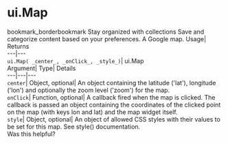  
#  ui.Map 
bookmark_borderbookmark Stay organized with collections  Save and categorize content based on your preferences.
A Google map. 
Usage| Returns  
---|---  
`ui.Map( _center_, _onClick_, _style_)`| ui.Map  
Argument| Type| Details  
---|---|---  
`center`| Object, optional| An object containing the latitude ('lat'), longitude ('lon') and optionally the zoom level ('zoom') for the map.  
`onClick`| Function, optional| A callback fired when the map is clicked. The callback is passed an object containing the coordinates of the clicked point on the map (with keys lon and lat) and the map widget itself.  
`style`| Object, optional| An object of allowed CSS styles with their values to be set for this map. See style() documentation.  
Was this helpful?
